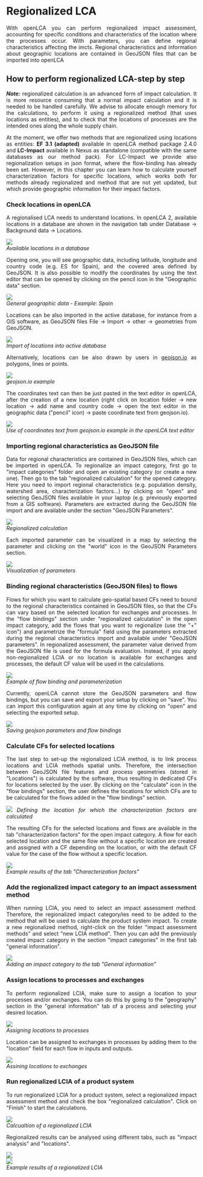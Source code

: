 # Regionalized LCA

<div style='text-align: justify;'>

With openLCA you can perform regionalized impact assessment, accounting for specific conditions and characteristics of the location where the processes occur. With parameters, you can define regional characteristics affecting the imcts. Regional characteristics and information about geographic locations are contained in GeoJSON files that can be imported into openLCA

## How to perform regionalized LCA-step by step 

_**Note:**_ regionalized calculation is an advanced form of impact calculation. It is more resource consuming that a normal impact calculation and it is needed to be handled carefully. We advise to allocate enough memory for the calculations, to perform it using a regionalized method (that uses locations as entities), and to check that the locations of processes are the intended ones along the whole supply chain.

At the moment, we offer two methods that are regionalized using locations as entities: **EF 3.1 (adapted)** available in openLCA method package 2.4.0 and **LC-Impact** available in Nexus as standalone (compatible with the same databases as our method pack). For LC-Impact we provide also regionalization setups in json format, where the flow-binding has already been set. However, in this chapter you can learn how to calculate yourself characterization factors for specific locations, which works both for  methods already regionalized and method that are not yet updated, but which provide geographic information for their impact factors.

### Check locations in openLCA

A regionalised LCA needs to understand locations. In openLCA 2, available locations in a database are shown in the navigation tab under Database  &#8594; Background data &#8594; Locations.

![](../media/regionalized_presence_locations.png)  
_Available locations in a database_

Opening one, you will see geographic data, including latitude, longitude and country code (e.g. ES for Spain), and the covered area defined by GeoJSON. It is also possible to modify the coordinates by using the text editor that can be opened by clicking on the pencil icon in the "Geographic data" section.

![](../media/regionalized_general_information_spain.png)  
_General geographic data - Example: Spain_

Locations can be also imported in the active database, for instance from a GIS software, as GeoJSON files File &#8594; Import &#8594; other &#8594; geometries from GeoJSON.

![](../media/regionalized_import_locations.png)  
_Import of locations into active database_

Alternatively, locations can be also drawn by users in [geojson.io](https://geojson.io/#map=2/20.0/0.0)  as polygons, lines or points. 

![](../media/regionalized_geojson.png)  
_geojson.io example_

The coordinates text can then be just pasted in the text editor in openLCA, after the creation of a new location (right click on location folder &#8594; new location &#8594; add name and country code &#8594; open the text editor in the geographic data 
("pencil" icon) &#8594; paste coordinate text from geojson.io).

![](../media/regionalized_text_editor.png)  
_Use of coordinates text from geojson.io example in the openLCA text editor_

### Importing regional characteristics as GeoJSON file

Data for regional characteristics are contained in GeoJSON files, which can be imported in openLCA. To regionalize an impact category, first go to "impact categories" folder and open an existing category (or create a new one). Then go to the tab "regionalized calculation" for the opened category. Here you need to import regional characteristics (e.g. population density, watershed area, characterization factors…) by clicking on "open" and selecting GeoJSON files available in your laptop (e.g. previously exported from a GIS software). Parameters are extracted during the GeoJSON file import and are available under the section "GeoJSON Parameters".

![](../media/regionalized_calculation.png)  
_Regionalized calculation_

Each imported parameter can be visualized in a map by selecting the parameter and clicking on the "world" icon in the GeoJSON Parameters section.

![](../media/regionalized_parameters.png)  
_Visualization of parameters_

### Binding regional characteristics (GeoJSON files) to flows

Flows for which you want to calculate geo-spatial based CFs need to bound to the regional characteristics contained in GeoJSON files, so that the CFs can vary based on the selected location for exchanges and processes. In the "flow bindings" section under "regionalized calculation" in the open impact category, add the flows that you want to regionalize (use the "+" icon") and parametrize the "formula" field using the parameters extracted during the regional characteristics import and available under "GeoJSON parameters". In regionalized assessment, the parameter value derived from the GeoJSON file is used for the formula evaluation. Instead, if you apply non-regionalized LCIA or no location is available for exchanges and processes, the default CF value will be used in the calculations.

![](../media/regionalized_flows.png)  
_Example of flow binding and parameterization_

Currently, openLCA cannot store the GeoJSON parameters and flow bindings, but you can save and export your setup by clicking on "save". You can import this configuration again at any time by clicking on "open" and selecting the exported setup.

![](../media/regionalized_saving_setup.png)  
_Saving geojson parameters and flow bindings_

### Calculate CFs for selected locations

The last step to set-up the regionalized LCIA method, is to link process locations and LCIA methods spatial units. Therefore, the intersection between GeoJSON file features and process geometries (stored in "Locations") is calculated by the software, thus resulting in dedicated CFs for locations selected by the user. By clicking on the "calculate" icon in the "flow bindings" section, the user defines the locations for which CFs are to be calculated for the flows added in the "flow bindings" section. 

![](../media/regionalized_defining_location.png)
_Defining the location for which the characterization factors are calculated_

The resulting CFs for the selected locations and flows are available in the tab "characterization factors" for the open impact category. A flow for each selected location and the same flow without a specific location are created and assigned with a CF depending on the location, or with the default CF value for the case of the flow without a specific location.

![](../media/regionalized_tab_cf.png)  
_Example results of the tab "Characterization factors"_

### Add the regionalized impact category to an impact assessment method

When running LCIA, you need to select an impact assessment method. Therefore, the regionalized impact category/ies need to be added to the method that will be used to calculate the product system impact. To create a new regionalized method, right-click on the folder "impact assessment methods" and select "new LCIA method". Then you can add the previously created impact category in the section "impact categories" in the first tab "general information".

![](../media/regionalized_impact_category.png)  
_Adding an impact category to the tab "General information"_

### Assign locations to processes and exchanges

To perform regionalized LCIA, make sure to assign a location to your processes and/or exchanges. You can do this by going to the "geography" section in the "general information" tab of a process and selecting your desired location. 

![](../media/regionalized_locations_processes.png)  
_Assigning locations to processes_

Location can be assigned to exchanges in processes by adding them to the "location" field for each flow in inputs and outputs. 

![](../media/regionalized_locations_exchanges.png)  
_Assining locations to exchanges_

### Run regionalized LCIA of a product system

To run regionalized LCIA for a product system, select a regionalized impact assessment method and check the box "regionalized calculation". Click on "Finish" to start the calculations.

![](../media/regionalized_start_calculation.png)  
_Calcualtion of a regionalized LCIA_

Regionalized results can be analysed using different tabs, such as "impact analysis" and "locations".

![](../media/regionalized_results.png)  
![](../media/regionalized_results_2.png)  
_Example results of a regionalized LCIA_

</div>





